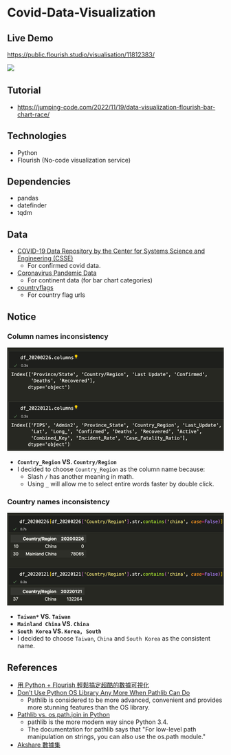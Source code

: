 # Covid-Data-Visualization

## Live Demo
https://public.flourish.studio/visualisation/11812383/

<img src="img/covid_viz.gif" width="800"/>

## Tutorial
- https://jumping-code.com/2022/11/19/data-visualization-flourish-bar-chart-race/

## Technologies
- Python
- Flourish (No-code visualization service)

## Dependencies
- pandas
- datefinder
- tqdm

## Data
- [COVID-19 Data Repository by the Center for Systems Science and Engineering (CSSE)](https://github.com/CSSEGISandData/COVID-19/tree/master/csse_covid_19_data/csse_covid_19_daily_reports)
  - For confirmed covid data.
- [Coronavirus Pandemic Data](https://ourworldindata.org/coronavirus)
  - For continent data (for bar chart categories)
- [countryflags](https://www.countryflags.com/)
  - For country flag urls

## Notice

### Column names inconsistency

<img src="img/cols.png" width="600"/>

- **`Country_Region` VS. `Country/Region`**
- I decided to choose `Country_Region` as the column name because:
  - Slash `/` has another meaning in math.
  - Using `_` will allow me to select entire words faster by double click.

### Country names inconsistency

<img src="img/china.png" width="600"/>

- **`Taiwan*` VS. `Taiwan`**
- **`Mainland China` VS. `China`**
- **`South Korea`	VS. `Korea, South`**
- I decided to choose `Taiwan`, `China` and `South Korea` as the consistent name.

## References
- [用 Python + Flourish 輕鬆搞定超酷的數據可視化](https://zhuanlan.zhihu.com/p/123309549?utm_id=0)
- [Don’t Use Python OS Library Any More When Pathlib Can Do](https://towardsdatascience.com/dont-use-python-os-library-any-more-when-pathlib-can-do-141fefb6bdb5)
  - Pathlib is considered to be more advanced, convenient and provides more stunning features than the OS library.
- [Pathlib vs. os.path.join in Python](https://stackoverflow.com/questions/67112343/pathlib-vs-os-path-join-in-python)
  - pathlib is the more modern way since Python 3.4. 
  - The documentation for pathlib says that "For low-level path manipulation on strings, you can also use the os.path module."
- [Akshare 數據集](https://www.akshare.xyz/tutorial.html#id1)
